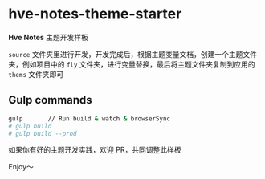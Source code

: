 
# hve-notes-theme-starter

**Hve Notes** 主题开发样板

`source` 文件夹里进行开发，开发完成后，根据主题变量文档，创建一个主题文件夹，例如项目中的 `fly` 文件夹，进行变量替换，最后将主题文件夹复制到应用的 `thems` 文件夹即可

## Gulp commands

```bash
gulp       // Run build & watch & browserSync
# gulp build
# gulp build --prod
```

如果你有好的主题开发实践，欢迎 PR，共同调整此样板

Enjoy～
